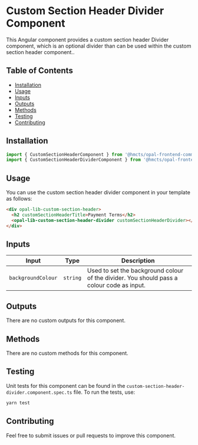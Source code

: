 # Custom Section Header Divider Component

This Angular component provides a custom section header Divider component, which is an optional divider than can be used within the custom section header component..

## Table of Contents

- [Installation](#installation)
- [Usage](#usage)
- [Inputs](#inputs)
- [Outputs](#outputs)
- [Methods](#methods)
- [Testing](#testing)
- [Contributing](#contributing)

## Installation

```typescript
import { CustomSectionHeaderComponent } from '@hmcts/opal-frontend-common/components/custom/custom-section-header';
import { CustomSectionHeaderDividerComponent } from '@hmcts/opal-frontend-common/components/custom/custom-section-header/custom-section-header-divider';
```

## Usage

You can use the custom section header divider component in your template as follows:

```html
<div opal-lib-custom-section-header>
  <h2 customSectionHeaderTitle>Payment Terms</h2>
  <opal-lib-custom-section-header-divider customSectionHeaderDivider></opal-lib-custom-section-header-divider>
</div>
```

## Inputs

| Input              | Type     | Description                                                                               |
| ------------------ | -------- | ----------------------------------------------------------------------------------------- |
| `backgroundColour` | `string` | Used to set the background colour of the divider. You should pass a colour code as input. |

## Outputs

There are no custom outputs for this component.

## Methods

There are no custom methods for this component.

## Testing

Unit tests for this component can be found in the `custom-section-header-divider.component.spec.ts` file. To run the tests, use:

```bash
yarn test
```

## Contributing

Feel free to submit issues or pull requests to improve this component.
